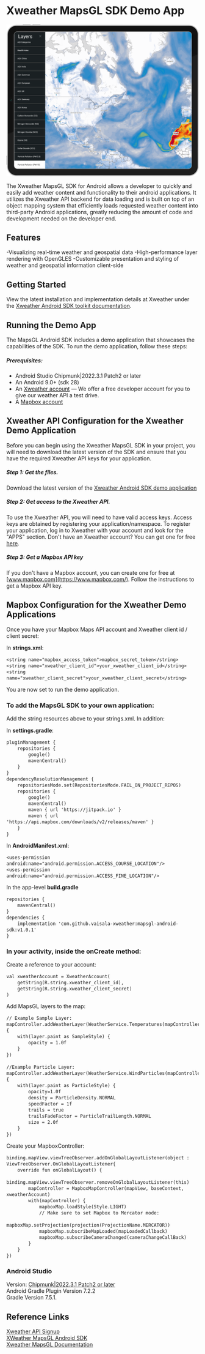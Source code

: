 Xweather MapsGL SDK Demo App
================

![Screenshot](/images/screenshot.png)

The Xweather MapsGL SDK for Android allows a developer to quickly and easily add weather content and functionality to their android applications. It utilizes the Xweather API backend for data loading and is built on top of an object mapping system that efficiently loads requested weather content into third-party Android applications, greatly reducing the amount of code and development needed on the developer end.

## Features
-Visualizing real-time weather and geospatial data
-High-performance layer rendering with OpenGLES
-Customizable presentation and styling of weather and geospatial information client-side

## Getting Started

View the latest installation and implementation details at Xweather under the [Xweather Android SDK toolkit documentation](https://www.xweather.com/docs/android-sdk/getting-started/).

## Running the Demo App
The MapsGL Android SDK includes a demo application that showcases the capabilities of the SDK. To run the demo application, follow these steps:

##### Prerequisites:
- Android Studio Chipmunk|2022.3.1 Patch2 or later
- An Android 9.0+ (sdk 28)
- An [Xweather account](https://signup.xweather.com/) — We offer a free developer account for you to give our weather API a test drive.
- A [Mapbox account](https://www.mapbox.com/)

## Xweather API Configuration for the Xweather Demo Application
Before you can begin using the Xweather MapsGL SDK in your project, you will need to download the latest version of the SDK and ensure that you have the required Xweather API keys for your application.

##### Step 1: Get the files.
Download the latest version of the [Xweather Android SDK demo application](https://github.com/vaisala-xweather/mapsgl-android-sdk)

##### Step 2: Get access to the Xweather API.
To use the Xweather API, you will need to have valid access keys. Access keys are obtained by registering your application/namespace. To register your application, log in to Xweather with your account and look for the "APPS" section. Don't have an Xweather account? You can get one for free [here](https://signup.xweather.com/).

##### Step 3: Get a Mapbox API key
If you don't have a Mapbox account, you can create one for free at [www.mapbox.com](https://www.mapbox.com/). Follow the instructions to get a Mapbox API key.

## Mapbox Configuration for the Xweather Demo Applications

Once you have your Mapbox Maps API account and Xweather client id / client secret:

In **strings.xml**:
```
<string name="mapbox_access_token">mapbox_secret_token</string>
<string name="xweather_client_id">your_xweather_client_id</string>    
<string name="xweather_client_secret">your_xweather_client_secret</string>
```
You are now set to run the demo application.

### To add the MapsGL SDK to your own application:

Add the string resources above to your strings.xml. In addition:

In **settings.gradle**:
```
pluginManagement {
    repositories {
        google()
        mavenCentral()
    }
}
dependencyResolutionManagement {
    repositoriesMode.set(RepositoriesMode.FAIL_ON_PROJECT_REPOS)
    repositories {
        google()
        mavenCentral()
        maven { url 'https://jitpack.io' }
        maven { url 'https://api.mapbox.com/downloads/v2/releases/maven' }
    }
}
```
In **AndroidManifest.xml**:
```
<uses-permission android:name="android.permission.ACCESS_COURSE_LOCATION"/>
<uses-permission android:name="android.permission.ACCESS_FINE_LOCATION"/>
```

In the app-level **build.gradle**
```
repositories {
    mavenCentral()
}
dependencies {
    implementation 'com.github.vaisala-xweather:mapsgl-android-sdk:v1.0.1'
}
```

### In your activity, inside the onCreate method:

Create a reference to your account:
```
val xweatherAccount = XweatherAccount(
	getString(R.string.xweather_client_id),
    getString(R.string.xweather_client_secret)
)
```
Add MapsGL layers to the map:
```
// Example Sample Layer:
mapController.addWeatherLayer(WeatherService.Temperatures(mapController.service).apply {
    with(layer.paint as SampleStyle) {
        opacity = 1.0f
    }
})

//Example Particle Layer:
mapController.addWeatherLayer(WeatherService.WindParticles(mapController.service).apply {
    with(layer.paint as ParticleStyle) {
        opacity=1.0f
        density = ParticleDensity.NORMAL
        speedFactor = 1f
        trails = true
        trailsFadeFactor = ParticleTrailLength.NORMAL
        size = 2.0f
    }
})
```

Create your MapboxController:

```
binding.mapView.viewTreeObserver.addOnGlobalLayoutListener(object : ViewTreeObserver.OnGlobalLayoutListener{
	override fun onGlobalLayout() {
		binding.mapView.viewTreeObserver.removeOnGlobalLayoutListener(this)
		mapController = MapboxMapController(mapView, baseContext, xweatherAccount)
        with(mapController) {
		    mapboxMap.loadStyle(Style.LIGHT)
		    // Make sure to set Mapbox to Mercator mode:
    	    mapboxMap.setProjection(projection(ProjectionName.MERCATOR)) 
    	    mapboxMap.subscribeMapLoaded(mapLoadedCallback)
    	    mapboxMap.subscribeCameraChanged(cameraChangeCallBack)
	    }
    }
})
```
### Android Studio
Version: [Chipmunk|2022.3.1 Patch2 or later](https://androidstudio.googleblog.com/2023/09/android-studio-giraffe-patch-2-is-now.html) \
Android Gradle Plugin Version 7.2.2 \
Gradle Version 7.5.1.

## Reference Links

[Xweather API Signup](https://signup.xweather.com/) \
[XWeather MapsGL Android SDK](https://www.xweather.com/docs/mapsgl-android-sdk) \
[Xweather MapsGL Documentation](https://www.xweather.com/docs) 

